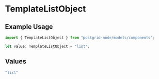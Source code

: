 # TemplateListObject

## Example Usage

```typescript
import { TemplateListObject } from "postgrid-node/models/components";

let value: TemplateListObject = "list";
```

## Values

```typescript
"list"
```